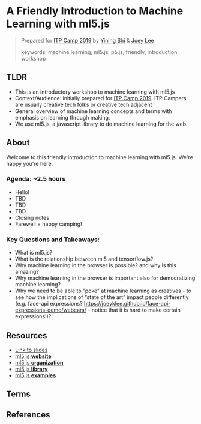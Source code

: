 # A Friendly Introduction to Machine Learning with ml5.js
> Prepared for [ITP Camp 2019](https://itp.nyu.edu/camp2019/) by [Yining Shi](http://1023.io/) & [Joey Lee](https://jk-lee.com/work/)
> 
> keywords: machine learning, ml5.js, p5.js, friendly, introduction, workshop


## TLDR
* This is an introductory workshop to machine learning with ml5.js
* Context/Audience: initially prepared for [ITP Camp 2019](https://itp.nyu.edu/camp2019/). ITP Campers are usually creative tech folks or creative tech adjacent
* General overview of machine learning concepts and terms with emphasis on learning through making.
* We use ml5.js, a javascript library to do machine learning for the web. 

## About


Welcome to this friendly introduction to machine learning with ml5.js. We're happy you're here.

### Agenda: ~2.5 hours

+ Hello!
+ TBD <!-- TODO -->
+ TBD <!-- TODO -->
+ TBD <!-- TODO -->
+ Closing notes
+ Farewell + happy camping!

### Key Questions and Takeaways:
+ What is ml5.js?
+ What is the relationship between ml5 and tensorflow.js?
+ Why machine learning in the browser is possible? and why is this amazing?
+ Why machine learning in the browser is important also for democratizing machine learning?
+ Why we need to be able to “poke” at machine learning as creatives - to see how the implications of “state of the art” impact people differently (e.g. face-api expressions? https://joeyklee.github.io/face-api-expressions-demo/webcam/ - notice that it is hard to make certain expressions!)? <!-- TODO -->


## Resources

<!-- TODO -->
+ [Link to slides]()
+ [ml5.js **website**](https://ml5js.org/)
+ [ml5.js **organization**](https://github.com/ml5js) 
+ [ml5.js **library**](https://github.com/ml5js/ml5-library) 
+ [ml5.js **examples**](https://github.com/ml5js/ml5-examples) 

## Terms


## References

